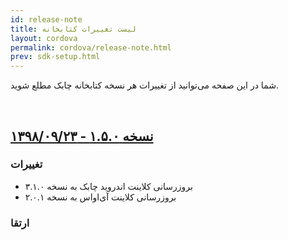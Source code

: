 ```yaml
---
id: release-note
title: لیست تغییرات کتابخانه
layout: cordova
permalink: cordova/release-note.html
prev: sdk-setup.html
---
```


شما در این صفحه می‌توانید از تغییرات هر نسخه کتابخانه چابک مطلع شوید.

<Br>

## [نسخه ۱.۵.۰ - ۱۳۹۸/۰۹/۲۳](https://github.com/chabok-io/chabok-client-rn/releases/tag/v1.5.0)

### تغییرات

- بروزرسانی کلاینت اندروید چابک به نسخه ۳.۱.۰
- بروزرسانی کلاینت آی‌او‌اس به نسخه ۲.۰.۱

### ارتقا
